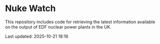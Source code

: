# Nuke Watch

This repository includes code for retrieving the latest information available on the output of EDF nuclear power plants in the UK.

Last updated: 2025-10-21 18:16